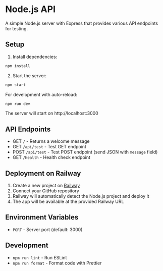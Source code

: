 # Node.js API

A simple Node.js server with Express that provides various API endpoints for testing.

## Setup

1. Install dependencies:
```bash
npm install
```

2. Start the server:
```bash
npm start
```

For development with auto-reload:
```bash
npm run dev
```

The server will start on http://localhost:3000

## API Endpoints

- GET `/` - Returns a welcome message
- GET `/api/test` - Test GET endpoint
- POST `/api/test` - Test POST endpoint (send JSON with `message` field)
- GET `/health` - Health check endpoint

## Deployment on Railway

1. Create a new project on [Railway](https://railway.app)
2. Connect your GitHub repository
3. Railway will automatically detect the Node.js project and deploy it
4. The app will be available at the provided Railway URL

## Environment Variables

- `PORT` - Server port (default: 3000)

## Development

- `npm run lint` - Run ESLint
- `npm run format` - Format code with Prettier